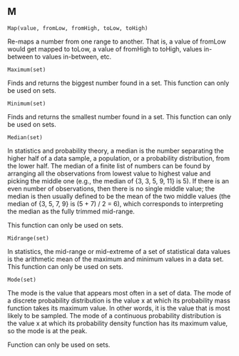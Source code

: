 M
---
```
Map(value, fromLow, fromHigh, toLow, toHigh)
```

Re-maps a number from one range to another. That is, a value of fromLow would get mapped to toLow, a value of fromHigh to toHigh, values in-between to values in-between, etc. 

```
Maximum(set)
```

Finds and returns the biggest number found in a set. This function can only be used on sets.

```
Minimum(set)
```

Finds and returns the smallest number found in a set. This function can only be used on sets.

```
Median(set)
```
In statistics and probability theory, a median is the number separating the higher half of a data sample, a population, or a probability distribution, from the lower half. The median of a finite list of numbers can be found by arranging all the observations from lowest value to highest value and picking the middle one (e.g., the median of {3, 3, 5, 9, 11} is 5). If there is an even number of observations, then there is no single middle value; the median is then usually defined to be the mean of the two middle values (the median of {3, 5, 7, 9} is (5 + 7) / 2 = 6), which corresponds to interpreting the median as the fully trimmed mid-range.

This function can only be used on sets.

```
Midrange(set)
```

In statistics, the mid-range or mid-extreme of a set of statistical data values is the arithmetic mean of the maximum and minimum values in a data set. This function can only be used on sets.

```
Mode(set)
```

The mode is the value that appears most often in a set of data. The mode of a discrete probability distribution is the value x at which its probability mass function takes its maximum value. In other words, it is the value that is most likely to be sampled. The mode of a continuous probability distribution is the value x at which its probability density function has its maximum value, so the mode is at the peak.

Function can only be used on sets.